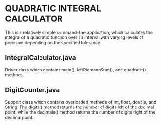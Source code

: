 # QUADRATIC INTEGRAL CALCULATOR
This is a relatively simple command-line application, which calculates the integral of a quadratic function over an interval with varying levels of precision depending on the specified tolerance.

## IntegralCalculator.java
Driver class which contains main(), leftRiemannSum(), and quadratic() methods.

## DigitCounter.java 
Support class which contains overloaded methods of int, float, double, and String. The digits() method returns the number of digits left of the decimal point, while the decimals() method returns the number of digits right of the decimal point.
